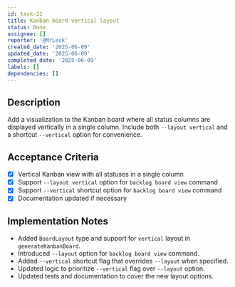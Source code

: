 ```yaml
---
id: task-21
title: Kanban board vertical layout
status: Done
assignee: []
reporter: '@MrLesk'
created_date: '2025-06-09'
updated_date: '2025-06-09'
completed_date: '2025-06-09'
labels: []
dependencies: []
---
```


## Description

Add a visualization to the Kanban board where all status columns are displayed vertically in a single column. Include both `--layout vertical` and a shortcut `--vertical` option for convenience.

## Acceptance Criteria

- [x] Vertical Kanban view with all statuses in a single column
- [x] Support `--layout vertical` option for `backlog board view` command
- [x] Support `--vertical` shortcut option for `backlog board view` command
- [x] Documentation updated if necessary

## Implementation Notes

- Added `BoardLayout` type and support for `vertical` layout in `generateKanbanBoard`.
- Introduced `--layout` option for `backlog board view` command.
- Added `--vertical` shortcut flag that overrides `--layout` when specified.
- Updated logic to prioritize `--vertical` flag over `--layout` option.
- Updated tests and documentation to cover the new layout options.
